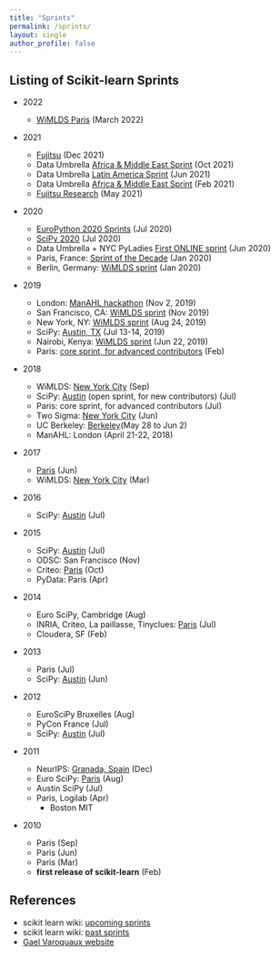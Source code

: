 ```yaml
---
title: "Sprints"
permalink: /sprints/
layout: single
author_profile: false
---
```


## Listing of Scikit-learn Sprints


- 2022
  - [WiMLDS Paris](https://scikit-learn.fondation-inria.fr/wimlds-paris-sprint-and-contribution-workshop/) (March 2022)
  
- 2021
  - [Fujitsu](https://www.fujitsu.com/global/about/research/article/202111-devsprint2021a.html) (Dec 2021)
  - Data Umbrella [Africa & Middle East Sprint](https://blog.dataumbrella.org/data-umbrella-afme2-2021-scikit-learn-sprint-report) (Oct 2021)
  - Data Umbrella [Latin America Sprint](https://blog.dataumbrella.org/data-umbrella-latam-2021-scikit-learn-sprint-report)  (Jun 2021)
  - Data Umbrella [Africa & Middle East Sprint](https://blog.dataumbrella.org/data-umbrella-afme1-2021-scikit-learn-sprint-report) (Feb 2021)
  - [Fujitsu Research](https://www.fujitsu.com/global/about/research/article/202104-devsprint.html) (May 2021)

- 2020
  - [EuroPython 2020 Sprints](https://wiki.python.org/moin/EuroPython2020/Sprints) (Jul 2020)
  - [SciPy 2020](https://www.scipy2020.scipy.org/sprints-schedule) (Jul 2020)
  - Data Umbrella + NYC PyLadies [First ONLINE sprint](https://tinyurl.com/sklearn-online) (Jun 2020)
  - Paris, France:  [Sprint of the Decade](https://github.com/scikit-learn/scikit-learn/wiki/Paris-scikit-learn-Sprint-of-the-Decade) (Jan 2020)
  - Berlin, Germany: [WiMLDS sprint](https://github.com/WiMLDS/berlin-2020-scikit-sprint) (Jan 2020)
  
- 2019
  - London:  [ManAHL hackathon](https://www.man.com/hackathon2019) (Nov 2, 2019)
  - San Francisco, CA:  [WiMLDS sprint](http://wimlds.org/opensourcesprints-2/bay-area-scikit-sprint-2019/) (Nov 2019)
  - New York, NY:  [WiMLDS sprint](http://wimlds.org/opensourcesprints-2/nyc-scikit-sprint-2019/) (Aug 24, 2019)
  - SciPy:  [Austin, TX](https://www.scipy2019.scipy.org/sprints) (Jul 13-14, 2019)  
  - Nairobi, Kenya:  [WiMLDS sprint](http://wimlds.org/nairobi-scikit-sprint-2019/) (Jun 22, 2019)
  - Paris:  [core sprint, for advanced contributors](https://scikit-learn.fondation-inria.fr/en/scikit-learn-sprint-in-paris/) (Feb)
- 2018
  - WiMLDS:  [New York City](https://reshamas.github.io/highlights-from-the-2018-NYC-WiMLDS-scikit-sprint) (Sep)
  - SciPy:  [Austin](http://gael-varoquaux.info/programming/sprint-on-scikit-learn-in-paris-and-austin.html) (open sprint, for new contributors) (Jul)
  - Paris:  core sprint, for advanced contributors (Jul)
  - Two Sigma:  [New York City](https://twitter.com/amuellerml/status/1007670849774784512) (Jun) 
  - UC Berkeley:  [Berkeley](https://github.com/scikit-image/scikit-image/wiki/UC-Berkeley-(BIDS)-sprint,-May-28-Jun-2-2018)(May 28 to Jun 2)
  - ManAHL:  London (April 21-22, 2018)
- 2017
  - [Paris](http://gael-varoquaux.info/programming/scikit-learn-paris-sprint-2017.html) (Jun)
  - WiMLDS: [New York City](https://github.com/WiMLDS/scikit-sprint-nyc-2017/blob/master/README.md) (Mar)
- 2016
  - SciPy:  [Austin](https://scipy2016.scipy.org/ehome/146062/332969/) (Jul)
- 2015
  - SciPy:  [Austin](https://scipy2016.scipy.org/ehome/115969/292867/) (Jul)
  - ODSC:   San Francisco (Nov)
  - Criteo:  [Paris](https://twitter.com/GaelVaroquaux/status/656847270550310912) (Oct)
  - PyData:  Paris (Apr)
- 2014
  - Euro SciPy, Cambridge (Aug)
  - INRIA, Criteo, La paillasse, Tinyclues:  [Paris](http://gael-varoquaux.info/programming/scikit-learn-2014-sprint-a-report.html) (Jul)
  - Cloudera, SF (Feb)
- 2013
  - Paris (Jul)
  - SciPy:  [Austin](https://conference.scipy.org/scipy2013/sprint_detail.php?id=36) (Jun)
- 2012
  - EuroSciPy Bruxelles (Aug)
  - PyCon France (Jul)
  - SciPy:  [Austin](http://conference.scipy.org/scipy2012/sprints/sprint_detail.php?id=15) (Jul)
- 2011
  - NeurIPS:  [Granada, Spain](http://gael-varoquaux.info/programming/scikit-learn-nips-2011-sprint-international-thanks-to-our-sponsors.html) (Dec)
  - Euro SciPy:  [Paris](http://fa.bianp.net/blog/2011/scikit-learn-euroscipy-2011-coding-sprint-day-one/) (Aug)
  - Austin SciPy (Jul)
  - Paris, Logilab (Apr)
    - Boston MIT
- 2010
  - Paris (Sep)
  - Paris (Jun)
  - Paris (Mar)
  - **first release of scikit-learn** (Feb)

## References
- scikit learn wiki: [upcoming sprints](https://github.com/scikit-learn/scikit-learn/wiki/Upcoming-events)
- scikit learn wiki: [past sprints](https://github.com/scikit-learn/scikit-learn/wiki/Past-sprints)
- [Gael Varoquaux website](http://gael-varoquaux.info/tag/sprint.html)
